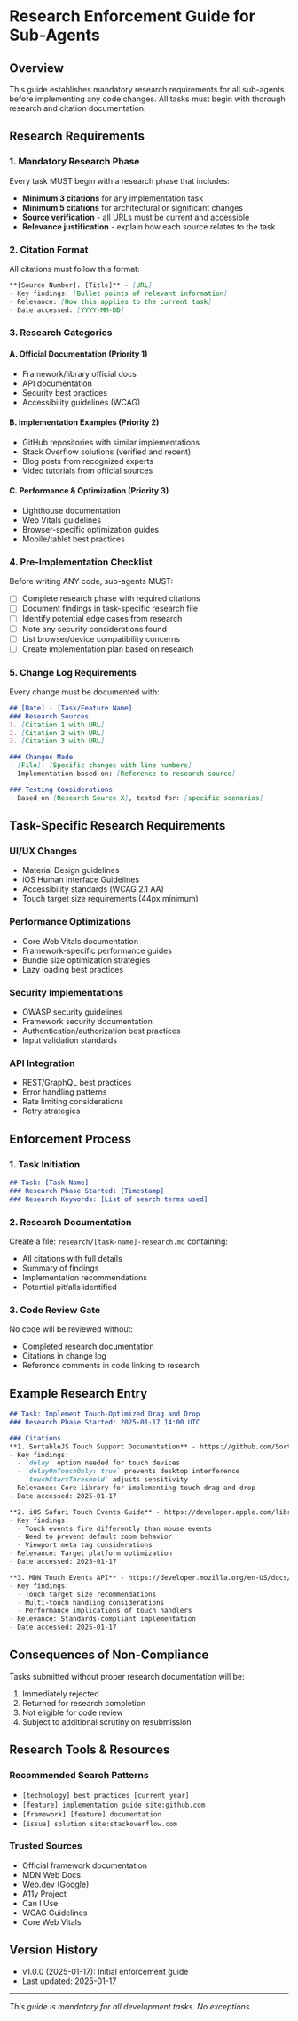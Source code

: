 # Research Enforcement Guide for Sub-Agents

## Overview
This guide establishes mandatory research requirements for all sub-agents before implementing any code changes. All tasks must begin with thorough research and citation documentation.

## Research Requirements

### 1. Mandatory Research Phase
Every task MUST begin with a research phase that includes:
- **Minimum 3 citations** for any implementation task
- **Minimum 5 citations** for architectural or significant changes
- **Source verification** - all URLs must be current and accessible
- **Relevance justification** - explain how each source relates to the task

### 2. Citation Format
All citations must follow this format:
```markdown
**[Source Number]. [Title]** - [URL]
- Key findings: [Bullet points of relevant information]
- Relevance: [How this applies to the current task]
- Date accessed: [YYYY-MM-DD]
```

### 3. Research Categories

#### A. Official Documentation (Priority 1)
- Framework/library official docs
- API documentation
- Security best practices
- Accessibility guidelines (WCAG)

#### B. Implementation Examples (Priority 2)
- GitHub repositories with similar implementations
- Stack Overflow solutions (verified and recent)
- Blog posts from recognized experts
- Video tutorials from official sources

#### C. Performance & Optimization (Priority 3)
- Lighthouse documentation
- Web Vitals guidelines
- Browser-specific optimization guides
- Mobile/tablet best practices

### 4. Pre-Implementation Checklist

Before writing ANY code, sub-agents MUST:
- [ ] Complete research phase with required citations
- [ ] Document findings in task-specific research file
- [ ] Identify potential edge cases from research
- [ ] Note any security considerations found
- [ ] List browser/device compatibility concerns
- [ ] Create implementation plan based on research

### 5. Change Log Requirements

Every change must be documented with:
```markdown
## [Date] - [Task/Feature Name]
### Research Sources
1. [Citation 1 with URL]
2. [Citation 2 with URL]
3. [Citation 3 with URL]

### Changes Made
- [File]: [Specific changes with line numbers]
- Implementation based on: [Reference to research source]

### Testing Considerations
- Based on [Research Source X], tested for: [specific scenarios]
```

## Task-Specific Research Requirements

### UI/UX Changes
- Material Design guidelines
- iOS Human Interface Guidelines
- Accessibility standards (WCAG 2.1 AA)
- Touch target size requirements (44px minimum)

### Performance Optimizations
- Core Web Vitals documentation
- Framework-specific performance guides
- Bundle size optimization strategies
- Lazy loading best practices

### Security Implementations
- OWASP security guidelines
- Framework security documentation
- Authentication/authorization best practices
- Input validation standards

### API Integration
- REST/GraphQL best practices
- Error handling patterns
- Rate limiting considerations
- Retry strategies

## Enforcement Process

### 1. Task Initiation
```markdown
## Task: [Task Name]
### Research Phase Started: [Timestamp]
### Research Keywords: [List of search terms used]
```

### 2. Research Documentation
Create a file: `research/[task-name]-research.md` containing:
- All citations with full details
- Summary of findings
- Implementation recommendations
- Potential pitfalls identified

### 3. Code Review Gate
No code will be reviewed without:
- Completed research documentation
- Citations in change log
- Reference comments in code linking to research

## Example Research Entry

```markdown
## Task: Implement Touch-Optimized Drag and Drop
### Research Phase Started: 2025-01-17 14:00 UTC

### Citations
**1. SortableJS Touch Support Documentation** - https://github.com/SortableJS/Sortable#options
- Key findings: 
  - `delay` option needed for touch devices
  - `delayOnTouchOnly: true` prevents desktop interference
  - `touchStartThreshold` adjusts sensitivity
- Relevance: Core library for implementing touch drag-and-drop
- Date accessed: 2025-01-17

**2. iOS Safari Touch Events Guide** - https://developer.apple.com/library/archive/documentation/AppleApplications/Reference/SafariWebContent/HandlingEvents/HandlingEvents.html
- Key findings:
  - Touch events fire differently than mouse events
  - Need to prevent default zoom behavior
  - Viewport meta tag considerations
- Relevance: Target platform optimization
- Date accessed: 2025-01-17

**3. MDN Touch Events API** - https://developer.mozilla.org/en-US/docs/Web/API/Touch_events
- Key findings:
  - Touch target size recommendations
  - Multi-touch handling considerations
  - Performance implications of touch handlers
- Relevance: Standards-compliant implementation
- Date accessed: 2025-01-17
```

## Consequences of Non-Compliance

Tasks submitted without proper research documentation will be:
1. Immediately rejected
2. Returned for research completion
3. Not eligible for code review
4. Subject to additional scrutiny on resubmission

## Research Tools & Resources

### Recommended Search Patterns
- `[technology] best practices [current year]`
- `[feature] implementation guide site:github.com`
- `[framework] [feature] documentation`
- `[issue] solution site:stackoverflow.com`

### Trusted Sources
- Official framework documentation
- MDN Web Docs
- Web.dev (Google)
- A11y Project
- Can I Use
- WCAG Guidelines
- Core Web Vitals

## Version History
- v1.0.0 (2025-01-17): Initial enforcement guide
- Last updated: 2025-01-17

---
*This guide is mandatory for all development tasks. No exceptions.*